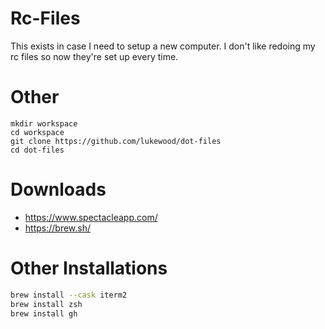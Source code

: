 # Rc-Files
This exists in case I need to setup a new computer.
I don't like redoing my rc files so now they're set up every time.

# Other

```
mkdir workspace
cd workspace
git clone https://github.com/lukewood/dot-files
cd dot-files
```

# Downloads

- https://www.spectacleapp.com/
- https://brew.sh/

# Other Installations

```bash
brew install --cask iterm2
brew install zsh
brew install gh
```
